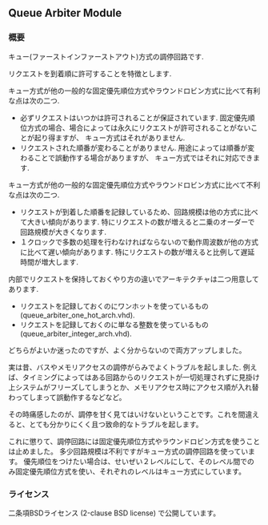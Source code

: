 Queue Arbiter Module
--------------------

### 概要

キュー(ファーストインファーストアウト)方式の調停回路です.

リクエストを到着順に許可することを特徴とします.

キュー方式が他の一般的な固定優先順位方式やラウンドロビン方式に比べて有利な点は次の二つ.

  * 必ずリクエストはいつかは許可されることが保証されています.
    固定優先順位方式の場合、場合によっては永久にリクエストが許可されることがないことが起り得ますが、
    キュー方式はそれがありません.
  * リクエストされた順番が変わることがありません.
    用途によっては順番が変わることで誤動作する場合がありますが、
    キュー方式ではそれに対応できます.

キュー方式が他の一般的な固定優先順位方式やラウンドロビン方式に比べて不利な点は次の二つ.

  * リクエストが到着した順番を記録しているため、回路規模は他の方式に比べて大きい傾向があります.
    特にリクエストの数が増えると二乗のオーダーで回路規模が大きくなります.
  * １クロックで多数の処理を行わなければならないので動作周波数が他の方式に比べて遅い傾向があります.
    特にリクエストの数が増えると比例して遅延時間が増大します.


内部でリクエストを保持しておくやり方の違いでアーキテクチャは二つ用意してあります.

 * リクエストを記録しておくのにワンホットを使っているもの(queue_arbiter_one_hot_arch.vhd).
 * リクエストを記録しておくのに単なる整数を使っているもの(queue_arbiter_integer_arch.vhd).

どちらがよいか迷ったのですが、よく分からないので両方アップしました。


実は昔、バスやメモリアクセスの調停がらみでよくトラブルを起しました.
例えば、タイミングによってはある回路からのリクエストが一切処理されずに見掛け上システムがフリーズしてしまうとか、メモリアクセス時にアクセス順が入れ替わってしまって誤動作するなどなど。

その時痛感したのが、調停を甘く見てはいけないということです。これを間違えると、とても分かりにくく且つ致命的なトラブルを起します。

これに懲りて、調停回路には固定優先順位方式やラウンドロビン方式を使うことは止めました。
多少回路規模は不利ですがキュー方式の調停回路を使っています。
優先順位をつけたい場合は、せいぜい２レベルにして、そのレベル間でのみ固定優先順位方式を使い、それぞれのレベルはキュー方式にしています。


### ライセンス

二条項BSDライセンス (2-clause BSD license) で公開しています。


